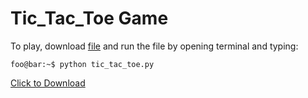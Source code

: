 # Tic_Tac_Toe Game

To play, download [file](files/tic_tac_toe.py.zip) and run the file by opening terminal and typing:

```console
foo@bar:~$ python tic_tac_toe.py
```

<a href="tic_tac_toe.zip" download>Click to Download</a>
